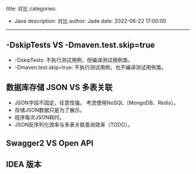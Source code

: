 title: 对比
categories:
  - Java
description: 对比
author: Jade
date: 2022-06-22 17:00:00
---

## -DskipTests VS -Dmaven.test.skip=true
- -DskipTests: 不执行测试用例，但编译测试用例类。
- -Dmaven.test.skip=true: 不执行测试用例，也不编译测试用例类。

## 数据库存储 JSON VS 多表关联
- JSON字段不固定，任意性强。 考虑使用NoSQL（MongoDB、Redis）。
- 存储JSON数据只是为了展示。
- 程序每次JSON耗时。
- JSON反序列化效率与多表关联查询效率（TODO）。

## Swagger2 VS Open API

## IDEA 版本


